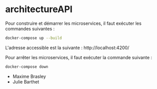 # architectureAPI

Pour construire et démarrer les microservices, il faut exécuter les commandes suivantes :

```bash
docker-compose up --build
```

L'adresse accessible est la suivante : http://localhost:4200/

Pour arrêter les microservices, il faut exécuter la commande suivante :

```bash
docker-compose down
```

* Maxime Brasley
* Julie Barthet
